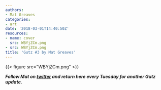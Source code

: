```yaml
---
authors:
- Mat Greaves
categories:
- art
date: '2018-03-01T14:40:50Z'
resources:
- name: cover
  src: WBYjZCm.png
- src: WBYjZCm.png
title: 'Gutz #3 by Mat Greaves'
---
```

{{< figure src="WBYjZCm.png" >}}

**_Follow Mat on [twitter](https://twitter.com/matgreaves "") and return here every Tuesday for another Gutz update._**